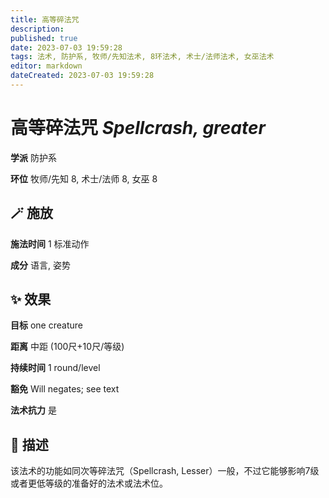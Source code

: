 ```yaml
---
title: 高等碎法咒
description: 
published: true
date: 2023-07-03 19:59:28
tags: 法术, 防护系, 牧师/先知法术, 8环法术, 术士/法师法术, 女巫法术
editor: markdown
dateCreated: 2023-07-03 19:59:28
---
```


# **高等碎法咒** *Spellcrash, greater*

**学派** 防护系 

**环位** 牧师/先知 8, 术士/法师 8, 女巫 8

## 🪄 施放

**施法时间** 1 标准动作

**成分** 语言, 姿势

## ✨ 效果 

**目标** one creature 

**距离** 中距 (100尺+10尺/等级)  

**持续时间** 1 round/level 

**豁免** Will negates; see text

**法术抗力** 是

## 📖 描述

该法术的功能如同次等碎法咒（Spellcrash, Lesser）一般，不过它能够影响7级或者更低等级的准备好的法术或法术位。
    